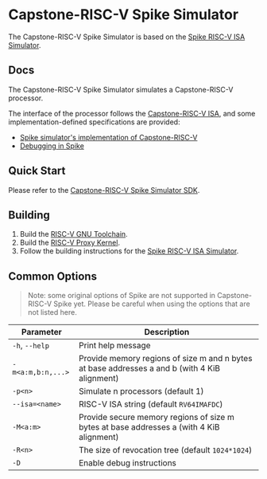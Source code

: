 # Capstone-RISC-V Spike Simulator

The Capstone-RISC-V Spike Simulator is based on the [Spike RISC-V ISA Simulator](https://github.com/riscv-software-src/riscv-isa-sim).

## Docs

The Capstone-RISC-V Spike Simulator simulates a Capstone-RISC-V processor.

The interface of the processor follows the [Capstone-RISC-V ISA](https://capstone.kisp-lab.org/specs/), and some implementation-defined specifications are provided:

- [Spike simulator's implementation of Capstone-RISC-V](docs/spike-impl.adoc)
- [Debugging in Spike](docs/spike-debug.adoc)

## Quick Start

Please refer to the [Capstone-RISC-V Spike Simulator SDK](https://github.com/project-starch/transcapstone-sim).

## Building

1. Build the [RISC-V GNU Toolchain](https://github.com/riscv-collab/riscv-gnu-toolchain/).
2. Build the [RISC-V Proxy Kernel](https://github.com/riscv-software-src/riscv-pk/).
3. Follow the building instructions for the [Spike RISC-V ISA Simulator](https://github.com/riscv-software-src/riscv-isa-sim).

## Common Options

> Note: some original options of Spike are not supported in Capstone-RISC-V Spike yet. Please be careful when using the options that are not listed here.

| Parameter | Description |
| --- | --- |
| `-h`, `--help` | Print help message |
| `-m<a:m,b:n,...>` | Provide memory regions of size m and n bytes at base addresses a and b (with 4 KiB alignment) |
| `-p<n>` | Simulate n processors (default 1) |
| `--isa=<name>` | RISC-V ISA string (default `RV64IMAFDC`)
| `-M<a:m>` | Provide secure memory regions of size m bytes at base addresses a (with 4 KiB alignment) |
| `-R<n>` | The size of revocation tree (default `1024*1024`) |
| `-D` | Enable debug instructions | RISC-V privilege modes supported (default `msu`) |
